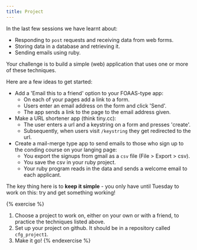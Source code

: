 ```yaml
---
title: Project
---
```


In the last few sessions we have learnt about:

* Responding to `post` requests and receiving data from web forms.
* Storing data in a database and retrieving it.
* Sending emails using ruby.

Your challenge is to build a simple (web) application that uses one or more of these techniques.

Here are a few ideas to get started:

* Add a 'Email this to a friend' option to your FOAAS-type app:
     - On each of your pages add a link to a form.
     - Users enter an email address on the form and click 'Send'.
     - The app sends a link to the page to the email address given.
* Make a URL shortener app (think tiny.cc):
     - The user enters a url and a keystring on a form and presses 'create'.
     - Subsequently, when users visit `/keystring` they get redirected to the url.
* Create a mail-merge type app to send emails to those who sign up to the conding course on your langing page:
     - You export the signups from gmail as a `csv` file (File > Export > csv).
     - You save the csv in your ruby project.
     - Your ruby program reads in the data and sends a welcome email to each applicant.

The key thing here is to **keep it simple** - you only have until Tuesday to work on this: try and get something working!

{% exercise %}
1. Choose a project to work on, either on your own or with a friend, to practice the techniques listed above.
2. Set up your project on github. It should be in a repository called `cfg_project1`.
3. Make it go!
{% endexercise %}